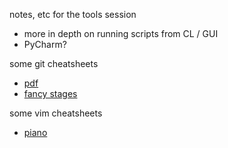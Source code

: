notes, etc for the tools session

 - more in depth on running scripts from CL / GUI
 - PyCharm?

some git cheatsheets

 - [pdf](https://training.github.com/kit/downloads/github-git-cheat-sheet.pdf "good reference")
 - [fancy stages](http://ndpsoftware.com/git-cheatsheet.html "a little bit too clever for it's own good")

some vim cheatsheets

 - [piano](http://i.imgur.com/1tiqn.png "seriously...every key does something?")
